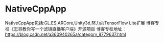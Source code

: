 # NativeCppApp
NativeCppApp包括:GL.ES,ARCore,Unity3d,努力向TensorFlow Lite扩展
博客专栏《志哥教你写一个滤镜直播客户端》开源项目
博客专栏地址：https://blog.csdn.net/a360940265a/category_8779637.html
